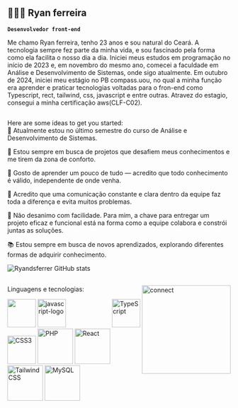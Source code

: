 ## 🧑🏽‍💻 Ryan ferreira

 **`Desenvolvedor front-end`**

 Me chamo Ryan ferreira, tenho 23 anos e sou natural do Ceará. A tecnologia sempre fez parte da minha vida, e sou fascinado pela forma como ela facilita o nosso dia a dia. Iniciei meus estudos em programação no início de 2023 e, em novembro do mesmo ano, comecei a faculdade em Análise e Desenvolvimento de Sistemas, onde sigo atualmente. Em outubro de 2024, iniciei meu estágio no PB compass.uou, no qual a minha função era aprender e praticar tecnologias voltadas para o fron-end como Typescript, rect, tailwind, css, javascript e entre outras. Atravez do estagio, consegui a minha certificação aws(CLF-C02).

##
Here are some ideas to get you started: <br/>
🌱 Atualmente estou no último semestre do curso de Análise e Desenvolvimento de Sistemas.

👯 Estou sempre em busca de projetos que desafiem meus conhecimentos e me tirem da zona de conforto.

🎯 Gosto de aprender um pouco de tudo — acredito que todo conhecimento é válido, independente de onde venha.

🤝 Acredito que uma comunicação constante e clara dentro da equipe faz toda a diferença e evita muitos problemas.

💪 Não desanimo com facilidade. Para mim, a chave para entregar um projeto eficaz e funcional está na forma como a equipe colabora e constrói juntas as soluções.

📚 Estou sempre em busca de novos aprendizados, explorando diferentes formas de adquirir conhecimento.

![Ryandsferrer GitHub stats](https://github-readme-stats.vercel.app/api?username=Ryanferre&show_icons=true&theme=tokyonight)

##
<div style="display: iline_block">
Linguagens e tecnologias:

<img align='right' alt='connect' src='https://media2.giphy.com/media/v1.Y2lkPTc5MGI3NjExd2xyM3V2NnI2dW1wbDByMWlramp1cWdkaG90c2Z0dDE2cnpyczA1cSZlcD12MV9pbnRlcm5hbF9naWZfYnlfaWQmY3Q9Zw/lQDdDwdZpfYRn1MsJy/giphy.gif' width='200' height='200'/>

<p>
  <img width="64" height="64" src="https://cdn.jsdelivr.net/gh/devicons/devicon@latest/icons/html5/html5-original.svg" />
  <img width="64" height="64" src="https://cdn.jsdelivr.net/gh/devicons/devicon@latest/icons/javascript/javascript-original.svg" alt="javascript-logo"/>
  <img style="margin-left: 100px;" src="https://cdn.jsdelivr.net/gh/devicons/devicon@latest/icons/typescript/typescript-original.svg" width="64" height="64" alt="TypeScript"/>
  <img src="https://cdn.jsdelivr.net/gh/devicons/devicon@latest/icons/css3/css3-original.svg" width="64" height="64" alt="CSS3"/>
  <img src="https://cdn.jsdelivr.net/gh/devicons/devicon@latest/icons/php/php-original.svg" width="80" alt="PHP"/>
  <img src="https://cdn.jsdelivr.net/gh/devicons/devicon@latest/icons/react/react-original.svg" width="80" alt="React"/>
  <img src="https://cdn.jsdelivr.net/gh/devicons/devicon@latest/icons/tailwindcss/tailwindcss-original.svg" width="80" alt="TailwindCSS"/>
  <img src="https://cdn.jsdelivr.net/gh/devicons/devicon@latest/icons/mysql/mysql-original-wordmark.svg" width="80" alt="MySQL"/>
  <img width="64" height="64" style="margin-left: -1000px;" src="https://cdn.jsdelivr.net/gh/devicons/devicon@latest/icons/amazonwebservices/amazonwebservices-plain-wordmark.svg" alt="amazon-web-services"/>
</p>

</div>

##
